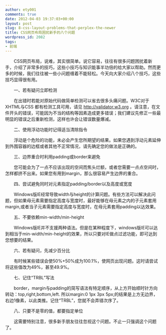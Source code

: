 ```yaml
---
author: ety001
comments: true
date: 2012-04-03 19:37:03+00:00
layout: post
slug: 8-css-layout-problems-that-perplex-the-newer
title: CSS网页布局困扰新手的八个问题
wordpress_id: 2082
tags:
- 前端
---
```


　　CSS网页布局，说难，其实很简单。说它容易，往往有很多问题困扰着新手，介绍了非常多的技巧，这些小技巧与知识能事半功倍的给大家以帮助。然而更多的时候，我们往往被一些小问题缠着不能轻松。今天向大家介绍八个技巧，这些技巧显得很有用。

　　一、若有疑问立即检测

　　在出错时若能对原始代码做简单检测可以省去很多头痛问题。W3C对于XHTML与CSS 都有检测工具可用，请见 http://validator.w3.org 。请注意，在文件开头的错误，可能因为不当的结构等因素造成更多错误；我们建议先修正一些最明显的错误之后重新检测，这样也许会让错误数量爆减。

　　二、使用浮动功能时记得适当清除指令

　　浮动是个危险的功能，未必会产生您所期望的结果。如果您遇到浮动元素延伸到外围容器的边框或者其他不正常情况，请先确定您的做法是正确的。

　　三、边界重合时利用padding或border来避免

　　您可能会为了一点不应该出现的空间而焦头烂额，或者您需要一点点空间时，怎样都挤不出来。如果您有用到margin，那么很容易产生边界的重合。

　　四、尝试避免同时对元素指定padding/border以及高度或宽度

　　Windows版IE经常导致width与height的计算问题。有些方法可以解决此问题，但如果母元素需要指定高度与宽度时，最好能够在母元素之内的子元素套用margin,或者当子元素需要指定高度与宽度时，在母元素套用padding以达效果。

　　五、不要依赖min-width/min-height

　　Windows版IE并不支援两种语法。但是在某种程度下，windows版IE可以达到相当于min-width/min-height的效果，所以只要对IE做点过滤功能，即可达到您想要的结果。

　　六、若有疑问，先减少百分比

　　有时候某些错误会使50%+50%成为100.1%，使网页出现问题。这时请尝试将这些值改为49%，甚至49.9%。

　　七、记住“TRBL”写法

　　border，margin与padding的简写语法有特定顺序，从上方开始顺时针方向转动：top,right,bottom,left. 所以margin:0 1px 3px 5px;的结果是上方无边界，右边1像素，以此类推。记住“TRBL”，您就不会弄错次序了。

　　八、只要不是零的值，都要指定单位

　　这需要特别注意，很多新手朋友往往忽视这个问题。不止一只强调这个问题了。

